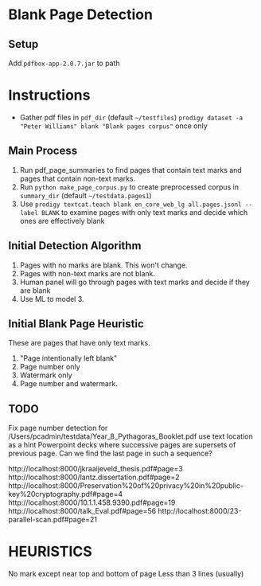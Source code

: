 Blank Page Detection
====================

Setup
-----
Add `pdfbox-app-2.0.7.jar` to path


Instructions
============
* Gather pdf files in `pdf_dir` (default `~/testfiles`)
`prodigy dataset -a "Peter Williams" blank "Blank pages corpus"` once only


Main Process
------------
1. Run pdf_page_summaries to find pages that contain text marks and pages that contain non-text marks.
2. Run `python make_page_corpus.py` to create preprocessed corpus in `summary_dir` (default `~/testdata.pages1`)
3. Use `prodigy textcat.teach blank en_core_web_lg all.pages.jsonl --label BLANK` to examine pages with only text marks and decide which ones are effectively blank


Initial Detection Algorithm
---------------------------
1. Pages with no marks are blank. This won't change.
2. Pages with non-text marks are not blank.
3. Human panel will go through pages with text marks and decide if they are blank
4. Use ML to model 3.


Initial Blank Page Heuristic
----------------------------
These are pages that have only text marks.

1. "Page intentionally left blank"
2. Page number only
3. Watermark only
4. Page number and watermark.


TODO
----
Fix page number detection for /Users/pcadmin/testdata/Year_8_Pythagoras_Booklet.pdf
use text location as a hint
Powerpoint decks where successive pages are supersets of previous page. Can we find the last page
in such a sequence?

http://localhost:8000/jkraaijeveld_thesis.pdf#page=3
http://localhost:8000/lantz.dissertation.pdf#page=2
http://localhost:8000/Preservation%20of%20privacy%20in%20public-key%20cryptography.pdf#page=4
http://localhost:8000/10.1.1.458.9390.pdf#page=19
http://localhost:8000/talk_Eval.pdf#page=56
http://localhost:8000/23-parallel-scan.pdf#page=21

HEURISTICS
==========
No mark except near top and bottom of page
Less than 3 lines (usually)

